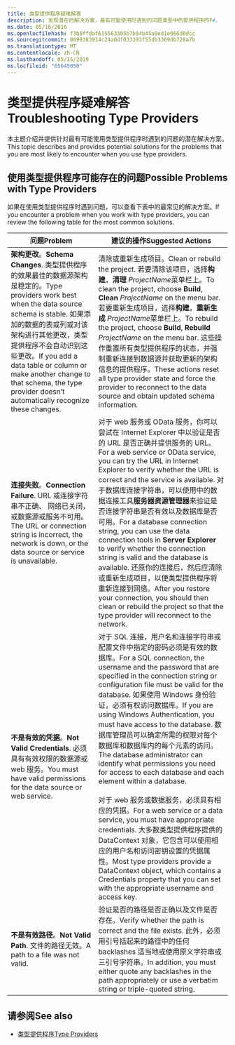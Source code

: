 ```yaml
---
title: 类型提供程序疑难解答
description: 发现潜在的解决方案，最有可能使用时遇到的问题类型中的提供程序的F#。
ms.date: 05/16/2016
ms.openlocfilehash: f3b8ffdaf615563305b7b84b45a9ed1e066d0dcc
ms.sourcegitcommit: 8699383914c24a0df033393f55db3369db728a7b
ms.translationtype: MT
ms.contentlocale: zh-CN
ms.lasthandoff: 05/15/2019
ms.locfileid: "65645050"
---
```

# <a name="troubleshooting-type-providers"></a><span data-ttu-id="d287e-103">类型提供程序疑难解答</span><span class="sxs-lookup"><span data-stu-id="d287e-103">Troubleshooting Type Providers</span></span>

<span data-ttu-id="d287e-104">本主题介绍并提供针对最有可能使用类型提供程序时遇到的问题的潜在解决方案。</span><span class="sxs-lookup"><span data-stu-id="d287e-104">This topic describes and provides potential solutions for the problems that you are most likely to encounter when you use type providers.</span></span>

## <a name="possible-problems-with-type-providers"></a><span data-ttu-id="d287e-105">使用类型提供程序可能存在的问题</span><span class="sxs-lookup"><span data-stu-id="d287e-105">Possible Problems with Type Providers</span></span>

<span data-ttu-id="d287e-106">如果在使用类型提供程序时遇到问题，可以查看下表中的最常见的解决方案。</span><span class="sxs-lookup"><span data-stu-id="d287e-106">If you encounter a problem when you work with type providers, you can review the following table for the most common solutions.</span></span>

|<span data-ttu-id="d287e-107">问题</span><span class="sxs-lookup"><span data-stu-id="d287e-107">Problem</span></span>|<span data-ttu-id="d287e-108">建议的操作</span><span class="sxs-lookup"><span data-stu-id="d287e-108">Suggested Actions</span></span>|
|-------|-----------------|
|<span data-ttu-id="d287e-109">**架构更改**。</span><span class="sxs-lookup"><span data-stu-id="d287e-109">**Schema Changes**.</span></span> <span data-ttu-id="d287e-110">类型提供程序的效果最佳的数据源架构是稳定的。</span><span class="sxs-lookup"><span data-stu-id="d287e-110">Type providers work best  when the data source schema is stable.</span></span> <span data-ttu-id="d287e-111">如果添加的数据的表或列或对该架构进行其他更改，类型提供程序不会自动识别这些更改。</span><span class="sxs-lookup"><span data-stu-id="d287e-111">If you add a data table or column or make another change to that schema, the type provider doesn’t automatically recognize these changes.</span></span>|<span data-ttu-id="d287e-112">清除或重新生成项目。</span><span class="sxs-lookup"><span data-stu-id="d287e-112">Clean or rebuild the project.</span></span> <span data-ttu-id="d287e-113">若要清除该项目，选择**构建**，**清理** *ProjectName*菜单栏上。</span><span class="sxs-lookup"><span data-stu-id="d287e-113">To clean the project, choose **Build**, **Clean** *ProjectName* on the menu bar.</span></span> <span data-ttu-id="d287e-114">若要重新生成项目，选择**构建**，**重新生成** *ProjectName*菜单栏上。</span><span class="sxs-lookup"><span data-stu-id="d287e-114">To rebuild the project, choose **Build**, **Rebuild** *ProjectName* on the menu bar.</span></span> <span data-ttu-id="d287e-115">这些操作重置所有类型提供程序的状态，并强制重新连接到数据源并获取更新的架构信息的提供程序。</span><span class="sxs-lookup"><span data-stu-id="d287e-115">These actions reset all type provider state and force the provider to reconnect to the data source and obtain updated schema information.</span></span>|
|<span data-ttu-id="d287e-116">**连接失败**。</span><span class="sxs-lookup"><span data-stu-id="d287e-116">**Connection Failure**.</span></span> <span data-ttu-id="d287e-117">URL 或连接字符串不正确、 网络已关闭，或数据源或服务不可用。</span><span class="sxs-lookup"><span data-stu-id="d287e-117">The URL or connection string is incorrect, the network is down, or the data source or service is unavailable.</span></span>|<span data-ttu-id="d287e-118">对于 web 服务或 OData 服务，你可以尝试在 Internet Explorer 中以验证是否的 URL 是否正确并提供服务的 URL。</span><span class="sxs-lookup"><span data-stu-id="d287e-118">For a web service or OData service, you can try the URL in Internet Explorer to verify whether the URL is correct and the service is available.</span></span> <span data-ttu-id="d287e-119">对于数据库连接字符串，可以使用中的数据连接工具**服务器资源管理器**来验证是否连接字符串是否有效以及数据库是否可用。</span><span class="sxs-lookup"><span data-stu-id="d287e-119">For a database connection string, you can use the data connection tools in **Server Explorer** to verify whether the connection string is valid and the database is available.</span></span> <span data-ttu-id="d287e-120">还原你的连接后，然后应清除或重新生成项目，以便类型提供程序将重新连接到网络。</span><span class="sxs-lookup"><span data-stu-id="d287e-120">After you restore your connection, you should then clean or rebuild the project so that the type provider will reconnect to the network.</span></span>|
|<span data-ttu-id="d287e-121">**不是有效的凭据**。</span><span class="sxs-lookup"><span data-stu-id="d287e-121">**Not Valid Credentials**.</span></span> <span data-ttu-id="d287e-122">必须具有有效权限的数据源或 web 服务。</span><span class="sxs-lookup"><span data-stu-id="d287e-122">You must have valid permissions for the data source or web service.</span></span>|<span data-ttu-id="d287e-123">对于 SQL 连接，用户名和连接字符串或配置文件中指定的密码必须是有效的数据库。</span><span class="sxs-lookup"><span data-stu-id="d287e-123">For a SQL connection, the username and the password that are specified in the connection string or configuration file must be valid for the database.</span></span> <span data-ttu-id="d287e-124">如果使用 Windows 身份验证，必须有权访问数据库。</span><span class="sxs-lookup"><span data-stu-id="d287e-124">If you are using Windows Authentication, you must have access to the database.</span></span> <span data-ttu-id="d287e-125">数据库管理员可以确定所需的权限对每个数据库和数据库内的每个元素的访问。</span><span class="sxs-lookup"><span data-stu-id="d287e-125">The database administrator can identify what permissions you need for access to each database and each element within a database.</span></span><br /><br /><span data-ttu-id="d287e-126">对于 web 服务或数据服务，必须具有相应的凭据。</span><span class="sxs-lookup"><span data-stu-id="d287e-126">For a web service or a data service, you must have appropriate credentials.</span></span> <span data-ttu-id="d287e-127">大多数类型提供程序提供的 DataContext 对象，它包含可以使用相应的用户名和访问密钥设置的凭据属性。</span><span class="sxs-lookup"><span data-stu-id="d287e-127">Most type providers provide a DataContext object, which contains a Credentials property that you can set with the appropriate username and access key.</span></span>|
|<span data-ttu-id="d287e-128">**不是有效路径**。</span><span class="sxs-lookup"><span data-stu-id="d287e-128">**Not Valid Path**.</span></span> <span data-ttu-id="d287e-129">文件的路径无效。</span><span class="sxs-lookup"><span data-stu-id="d287e-129">A path to a file was not valid.</span></span>|<span data-ttu-id="d287e-130">验证是否的路径是否正确以及文件是否存在。</span><span class="sxs-lookup"><span data-stu-id="d287e-130">Verify whether the path is correct and the file exists.</span></span> <span data-ttu-id="d287e-131">此外，必须用引号括起来的路径中的任何 backlashes 适当地或使用原义字符串或三引号字符串。</span><span class="sxs-lookup"><span data-stu-id="d287e-131">In addition, you must either quote any backlashes in the path appropriately or use a verbatim string or triple-quoted string.</span></span>|

## <a name="see-also"></a><span data-ttu-id="d287e-132">请参阅</span><span class="sxs-lookup"><span data-stu-id="d287e-132">See also</span></span>

- [<span data-ttu-id="d287e-133">类型提供程序</span><span class="sxs-lookup"><span data-stu-id="d287e-133">Type Providers</span></span>](index.md)
